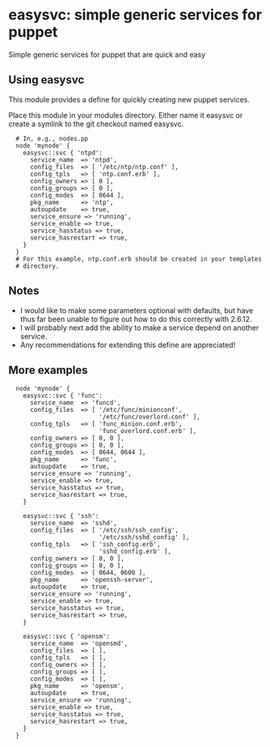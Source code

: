 # easysvc: simple generic services for puppet

Simple generic services for puppet that are quick and easy

## Using easysvc

This module provides a define for quickly creating new puppet services.

Place this module in your modules directory. Either name it easysvc or create
a symlink to the git checkout named easysvc.

```
  # In, e.g., nodes.pp
  node 'mynode' {
    easysvc::svc { 'ntpd':
      service_name  => 'ntpd',
      config_files  => [ '/etc/ntp/ntp.conf' ],
      config_tpls   => [ 'ntp.conf.erb' ],
      config_owners => [ 0 ],
      config_groups => [ 0 ],
      config_modes  => [ 0644 ],
      pkg_name      => 'ntp',
      autoupdate    => true,
      service_ensure => 'running',
      service_enable => true,
      service_hasstatus => true,
      service_hasrestart => true,
    }
  }
  # For this example, ntp.conf.erb should be created in your templates
  # directory.
```

## Notes
* I would like to make some parameters optional with defaults, but have thus
  far been unable to figure out how to do this correctly with 2.6.12.
* I will probably next add the ability to make a service depend on another
  service.
* Any recommendations for extending this define are appreciated!

## More examples
```
  node 'mynode' {
    easysvc::svc { 'func':
      service_name  => 'funcd',
      config_files  => [ '/etc/func/minionconf',
                         '/etc/func/overlord.conf' ],
      config_tpls   => [ 'func_minion.conf.erb',
                         'func_overlord.conf.erb' ],
      config_owners => [ 0, 0 ],
      config_groups => [ 0, 0 ],
      config_modes  => [ 0644, 0644 ],
      pkg_name      => 'func',
      autoupdate    => true,
      service_ensure => 'running',
      service_enable => true,
      service_hasstatus => true,
      service_hasrestart => true,
    }
  
    easysvc::svc { 'ssh':
      service_name  => 'sshd',
      config_files  => [ '/etc/ssh/ssh_config',
                         '/etc/ssh/sshd_config' ],
      config_tpls   => [ 'ssh_config.erb',
                         'sshd_config.erb' ],
      config_owners => [ 0, 0 ],
      config_groups => [ 0, 0 ],
      config_modes  => [ 0644, 0600 ],
      pkg_name      => 'openssh-server',
      autoupdate    => true,
      service_ensure => 'running',
      service_enable => true,
      service_hasstatus => true,
      service_hasrestart => true,
    }
  
    easysvc::svc { 'opensm':
      service_name  => 'opensmd',
      config_files  => [ ],
      config_tpls   => [ ],
      config_owners => [ ],
      config_groups => [ ],
      config_modes  => [ ],
      pkg_name      => 'opensm',
      autoupdate    => true,
      service_ensure => 'running',
      service_enable => true,
      service_hasstatus => true,
      service_hasrestart => true,
    }
  }

```
